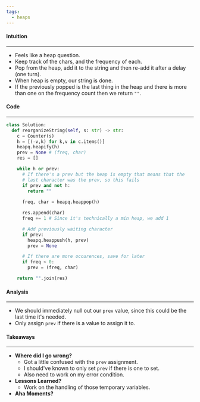 ```yaml
---
tags:
  - heaps
---
```


#### Intuition
---
- Feels like a heap question.
- Keep track of the chars, and the frequency of each.
- Pop from the heap, add it to the string and then re-add it after a delay (one turn).
- When heap is empty, our string is done.
- If the previously popped is the last thing in the heap and there is more than one on the frequency count then we return `""`.

#### Code
---

```python
class Solution:
  def reorganizeString(self, s: str) -> str:
    c = Counter(s)
    h = [(-v,k) for k,v in c.items()]
    heapq.heapify(h)
    prev = None # (freq, char)
    res = []

    while h or prev:
      # If there's a prev but the heap is empty that means that the
      # last character was the prev, so this fails
      if prev and not h:
        return ""
      
      freq, char = heapq.heappop(h)

      res.append(char)
      freq += 1 # Since it's technically a min heap, we add 1

      # Add previously waiting character
      if prev:
        heapq.heappush(h, prev)   
        prev = None

      # If there are more occurences, save for later
      if freq < 0:
        prev = (freq, char)

    return "".join(res)
```

#### Analysis
---
- We should immediately null out our `prev` value, since this could be the last time it's needed.
- Only assign `prev` if there is a value to assign it to.

#### Takeaways
---
- **Where did I go wrong?**
	- Got a little confused with the `prev` assignment. 
	- I should've known to only set `prev` if there is one to set.
	- Also need to work on my error condition.
- **Lessons Learned?**
	- Work on the handling of those temporary variables.
- **Aha Moments?**